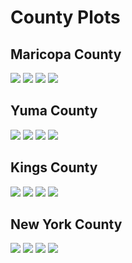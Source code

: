 # County Plots
## Maricopa County
![](Maricopa_County_deaths_cummulative.png)
![](Maricopa_County_deaths_cummulative_log.png)
![](Maricopa_County_deaths_daily.png)
![](Maricopa_County_deaths_daily_log.png)
## Yuma County
![](Yuma_County_deaths_cummulative.png)
![](Yuma_County_deaths_cummulative_log.png)
![](Yuma_County_deaths_daily.png)
![](Yuma_County_deaths_daily_log.png)
## Kings County
![](Kings_County_deaths_cummulative.png)
![](Kings_County_deaths_cummulative_log.png)
![](Kings_County_deaths_daily.png)
![](Kings_County_deaths_daily_log.png)
## New York County
![](New_York_County_deaths_cummulative.png)
![](New_York_County_deaths_cummulative_log.png)
![](New_York_County_deaths_daily.png)
![](New_York_County_deaths_daily_log.png)
